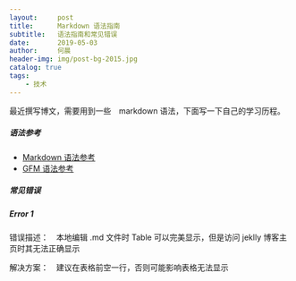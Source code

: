 ```yaml
---
layout:     post
title:      Markdown 语法指南
subtitle:   语法指南和常见错误
date:       2019-05-03
author:     何晨
header-img: img/post-bg-2015.jpg
catalog: true
tags:
    - 技术
---
```


最近撰写博文，需要用到一些　markdown 语法，下面写一下自己的学习历程。

##### 语法参考

- [Markdown 语法参考](https://github.com/younghz/Markdown)
- [GFM 语法参考](https://github.com/guodongxiaren/README)

##### 常见错误
##### Error 1
错误描述：　本地编辑 .md 文件时 Table 可以完美显示，但是访问 jeklly 博客主页时其无法正确显示

解决方案：　建议在表格前空一行，否则可能影响表格无法显示
